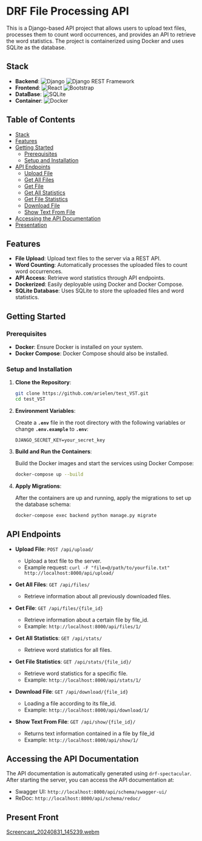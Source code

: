# DRF File Processing API

This is a Django-based API project that allows users to upload text files, processes them to count word occurrences, and provides an API to retrieve the word statistics. The project is containerized using Docker and uses SQLite as the database.

## Stack

- **Backend**: ![Django](https://img.shields.io/badge/Django-%23092E20.svg?style=for-the-badge&logo=django&logoColor=white) ![Django REST Framework](https://img.shields.io/badge/DRF-%23FF1709.svg?style=for-the-badge&logo=django&logoColor=white)
- **Frontend**: ![React](https://img.shields.io/badge/React-%2320232a.svg?style=for-the-badge&logo=react&logoColor=%2361DAFB) ![Bootstrap](https://img.shields.io/badge/Bootstrap-%23563D7C.svg?style=for-the-badge&logo=bootstrap&logoColor=white)
- **DataBase**: ![SQLite](https://img.shields.io/badge/SQLite-%2307405e.svg?style=for-the-badge&logo=sqlite&logoColor=white)
- **Container**: ![Docker](https://img.shields.io/badge/Docker-%230db7ed.svg?style=for-the-badge&logo=docker&logoColor=white)


## Table of Contents
- [Stack](#stack)
- [Features](#features)
- [Getting Started](#getting-started)
    - [Prerequisites](#prerequisites)
    - [Setup and Installation](#setup-and-installation)
- [API Endpoints](#api-endpoints)
    - [Upload File]()
    - [Get All Files]()
    - [Get File]()
    - [Get All Statistics]()
    - [Get File Statistics]()
    - [Download File]()
    - [Show Text From File]()
- [Accessing the API Documentation](#accessing-the-api-documentation)
- [Presentation](#present-front)


## Features

- **File Upload**: Upload text files to the server via a REST API.
- **Word Counting**: Automatically processes the uploaded files to count word occurrences.
- **API Access**: Retrieve word statistics through API endpoints.
- **Dockerized**: Easily deployable using Docker and Docker Compose.
- **SQLite Database**: Uses SQLite to store the uploaded files and word statistics.

## Getting Started

### Prerequisites

- **Docker**: Ensure Docker is installed on your system.
- **Docker Compose**: Docker Compose should also be installed.

### Setup and Installation

1. **Clone the Repository**:
    ```bash
    git clone https://github.com/arielen/test_VST.git
    cd test_VST
    ```

2. **Environment Variables**:
    
    Create a **`.env`** file in the root directory with the following variables or change **`.env.example`** to **`.env`**:

    ```.env
    DJANGO_SECRET_KEY=your_secret_key
    ```

3. **Build and Run the Containers**:
    
    Build the Docker images and start the services using Docker Compose:
    ```bash
    docker-compose up --build
    ```

4. **Apply Migrations**:

    After the containers are up and running, apply the migrations to set up the database schema:
    ```bash
    docker-compose exec backend python manage.py migrate
    ```

## API Endpoints

- **Upload File**: `POST /api/upload/`

    - Upload a text file to the server.
    - Example request: ```curl -F "file=@/path/to/yourfile.txt" http://localhost:8000/api/upload/```

- **Get All Files**: `GET /api/files/`

    - Retrieve information about all previously downloaded files.

- **Get File**: `GET /api/files/{file_id}`

    - Retrieve information about a certain file by file_id.
    - Example: ```http://localhost:8000/api/files/1/```

- **Get All Statistics**: `GET /api/stats/`

    - Retrieve word statistics for all files.

- **Get File Statistics**: `GET /api/stats/{file_id}/`

    - Retrieve word statistics for a specific file.
    - Example: ```http://localhost:8000/api/stats/1/```

- **Download File**: `GET /api/download/{file_id}`

    - Loading a file according to its file_id.
    - Example: ```http://localhost:8000/api/download/1/```

- **Show Text From File**: `GET /api/show/{file_id}/`

    - Returns text information contained in a file by file_id
    - Example: ```http://localhost:8000/api/show/1/```


## Accessing the API Documentation

The API documentation is automatically generated using `drf-spectacular`. After starting the server, you can access the API documentation at:

- Swagger UI: ```http://localhost:8000/api/schema/swagger-ui/```
- ReDoc: ```http://localhost:8000/api/schema/redoc/```

## Present Front

[Screencast_20240831_145239.webm](https://github.com/user-attachments/assets/ff0811da-7791-4068-b677-7285775d9d0a)
